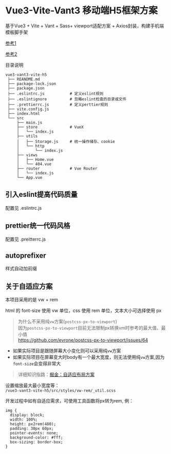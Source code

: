 # Vue3-Vite-Vant3 移动端H5框架方案

基于Vue3 + Vite + Vant + Sass+ viewport适配方案 + Axios封装，构建手机端模板脚手架

[参考1](https://juejin.cn/post/7012946831877341191)

[参考2](https://github.com/buqiyuan/vite-vue3-h5)

目录说明
```
vue3-vant3-vite-h5
 ├── REANDME.md
 ├── package-lock.json
 ├── package.json
 ├── .eslintrc.js           # 定义eslint规则
 ├── .eslintignore          # 忽略eslint检查的目录或文件
 ├── .prettierrc.js         # 定义perttier规则
 ├── vite.config.js
 ├── index.html
 └── src
     ├── main.js
     ├── store              # VueX
     │   └── index.js
     ├── utils
     │   ├── Storage.js     # 统一操作储存、cookie
     │   └── http
     │       └── index.js
     ├── views
     │   ├── Home.vue
     │   └── 404.vue
     ├── router             # Vue Router
     │   └── index.js
     └── App.vue
```

## 引入eslint提高代码质量
配置见 .eslintrc.js

## prettier统一代码风格
配置见 .preitterrc.js

## autoprefixer
样式自动加前缀

## 关于自适应方案
本项目采用的是 vw + rem  

html 的 font-size 使用 vw 单位，css 使用 rem 单位，文本大小可选择使用 px

> 为什么不采用纯`vw`方案(`postcss-px-to-viewport`)  
> 因为`postcss-px-to-viewport`目前无法限制px转换vm时参考的最大值、最小值  
> https://github.com/evrone/postcss-px-to-viewport/issues/64

- 如果实际项目是跟随屏幕大小变化则可以采用纯`vw`方案
- 如果实际项目在屏幕变大时body有一个最大宽度，则无法使用纯`vw`方案,因为`font-size`会变得非常大

> 详细知识指路：[掘金：自适应布局方案](https://juejin.cn/post/6867874227832225805#heading-8)

设置缩放最大最小宽度等：  
`/vue3-vant3-vite-h5/src/styles/vw-rem/_util.scss`

开发过程中如有自适应需求，可使用工具函数将px转为rem, 例：
```
img {
  display: block;
  width: 100%;
  height: px2rem(480);
  padding: 30px 60px;
  pointer-events: none;
  background-color: #fff;
  box-sizing: border-box;
}
```
